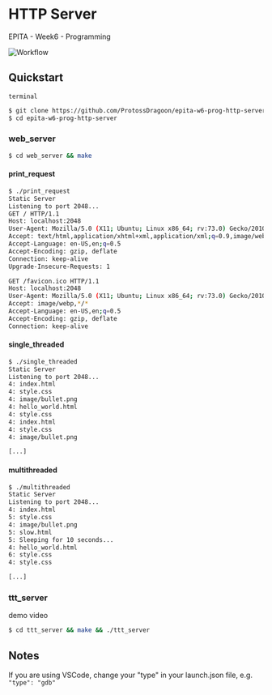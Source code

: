 # HTTP Server 

EPITA - Week6 - Programming

![Workflow](https://github.com/ProtossDragoon/epita-w6-prog-http-server/actions/workflows/master.yaml/badge.svg)

## Quickstart

`terminal`
```bash
$ git clone https://github.com/ProtossDragoon/epita-w6-prog-http-server.git
$ cd epita-w6-prog-http-server
```

### web_server

```bash
$ cd web_server && make
```

#### print_request

```bash
$ ./print_request
Static Server
Listening to port 2048...
GET / HTTP/1.1
Host: localhost:2048
User-Agent: Mozilla/5.0 (X11; Ubuntu; Linux x86_64; rv:73.0) Gecko/20100101 Firefox/73.0
Accept: text/html,application/xhtml+xml,application/xml;q=0.9,image/webp,*/*;q=0.8
Accept-Language: en-US,en;q=0.5
Accept-Encoding: gzip, deflate
Connection: keep-alive
Upgrade-Insecure-Requests: 1

GET /favicon.ico HTTP/1.1
Host: localhost:2048
User-Agent: Mozilla/5.0 (X11; Ubuntu; Linux x86_64; rv:73.0) Gecko/20100101 Firefox/73.0
Accept: image/webp,*/*
Accept-Language: en-US,en;q=0.5
Accept-Encoding: gzip, deflate
Connection: keep-alive
```

#### single_threaded

```bash
$ ./single_threaded
Static Server
Listening to port 2048...
4: index.html
4: style.css
4: image/bullet.png
4: hello_world.html
4: style.css
4: index.html
4: style.css
4: image/bullet.png

[...]

```

#### multithreaded

```bash
$ ./multithreaded
Static Server
Listening to port 2048...
4: index.html
5: style.css
4: image/bullet.png
5: slow.html
5: Sleeping for 10 seconds...
4: hello_world.html
6: style.css
4: style.css

[...]

```

### ttt_server

demo video

```bash
$ cd ttt_server && make && ./ttt_server
```

## Notes

If you are using VSCode, change your "type" in your launch.json file, e.g. `"type": "gdb"`
